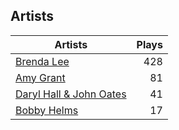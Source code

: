 ## Artists
Artists | Plays 
----- | -----: 
[Brenda Lee](/artists/brenda-lee-18115) | 428
[Amy Grant](/artists/amy-grant-3053) | 81
[Daryl Hall & John Oates](/artists/daryl-hall-john-oates-645736) | 41
[Bobby Helms](/artists/bobby-helms-10048) | 17


